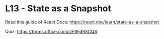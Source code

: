 # L13 - State as a Snapshot

Read this guide of React Docs: https://react.dev/learn/state-as-a-snapshot

Quiz: https://forms.office.com/r/E19j3RSCQS
